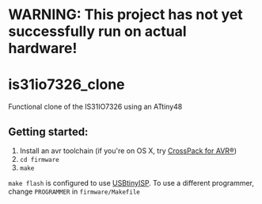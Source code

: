 # WARNING: This project has not yet successfully run on actual hardware!

# is31io7326_clone
Functional clone of the IS31IO7326 using an ATtiny48

## Getting started:

1. Install an avr toolchain (if you're on OS X, try [CrossPack for AVR®](https://www.obdev.at/products/crosspack/))
2. `cd firmware`
3. `make`

`make flash` is configured to use [USBtinyISP](https://learn.adafruit.com/usbtinyisp). To use a different programmer, change `PROGRAMMER` in `firmware/Makefile`
